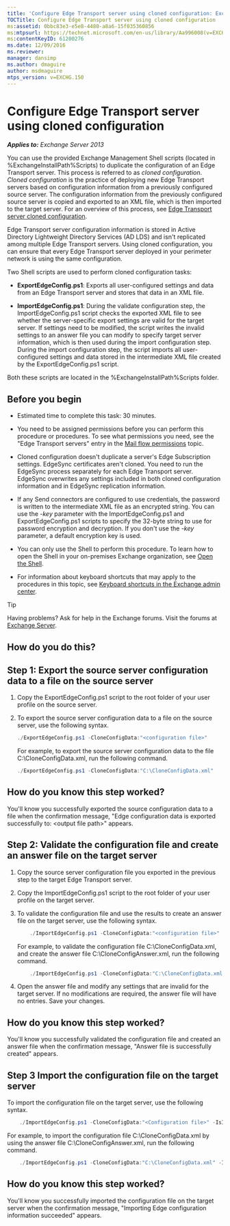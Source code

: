 ```yaml
---
title: 'Configure Edge Transport server using cloned configuration: Exchange 2013 Help'
TOCTitle: Configure Edge Transport server using cloned configuration
ms:assetid: 0bbc83e3-e5e8-4480-a8a6-15f035360856
ms:mtpsurl: https://technet.microsoft.com/en-us/library/Aa996008(v=EXCHG.150)
ms:contentKeyID: 61200276
ms.date: 12/09/2016
ms.reviewer: 
manager: dansimp
ms.author: dmaguire
author: msdmaguire
mtps_version: v=EXCHG.150
---
```


# Configure Edge Transport server using cloned configuration

_**Applies to:** Exchange Server 2013_

You can use the provided Exchange Management Shell scripts (located in %ExchangeInstallPath%Scripts) to duplicate the configuration of an Edge Transport server. This process is referred to as *cloned configuration*. *Cloned configuration* is the practice of deploying new Edge Transport servers based on configuration information from a previously configured source server. The configuration information from the previously configured source server is copied and exported to an XML file, which is then imported to the target server. For an overview of this process, see [Edge Transport server cloned configuration](edge-transport-server-cloned-configuration-exchange-2013-help.md).

Edge Transport server configuration information is stored in Active Directory Lightweight Directory Services (AD LDS) and isn't replicated among multiple Edge Transport servers. Using cloned configuration, you can ensure that every Edge Transport server deployed in your perimeter network is using the same configuration.

Two Shell scripts are used to perform cloned configuration tasks:

  - **ExportEdgeConfig.ps1**: Exports all user-configured settings and data from an Edge Transport server and stores that data in an XML file.

  - **ImportEdgeConfig.ps1**: During the validate configuration step, the ImportEdgeConfig.ps1 script checks the exported XML file to see whether the server-specific export settings are valid for the target server. If settings need to be modified, the script writes the invalid settings to an answer file you can modify to specify target server information, which is then used during the import configuration step. During the import configuration step, the script imports all user-configured settings and data stored in the intermediate XML file created by the ExportEdgeConfig.ps1 script.

Both these scripts are located in the %ExchangeInstallPath%Scripts folder.

## Before you begin

  - Estimated time to complete this task: 30 minutes.

  - You need to be assigned permissions before you can perform this procedure or procedures. To see what permissions you need, see the "Edge Transport servers" entry in the [Mail flow permissions](mail-flow-permissions-exchange-2013-help.md) topic.

  - Cloned configuration doesn't duplicate a server's Edge Subscription settings. EdgeSync certificates aren't cloned. You need to run the EdgeSync process separately for each Edge Transport server. EdgeSync overwrites any settings included in both cloned configuration information and in EdgeSync replication information.

  - If any Send connectors are configured to use credentials, the password is written to the intermediate XML file as an encrypted string. You can use the *-key* parameter with the ImportEdgeConfig.ps1 and ExportEdgeConfig.ps1 scripts to specify the 32-byte string to use for password encryption and decryption. If you don't use the *-key* parameter, a default encryption key is used.

  - You can only use the Shell to perform this procedure. To learn how to open the Shell in your on-premises Exchange organization, see [Open the Shell](https://technet.microsoft.com/en-us/library/dd638134\(v=exchg.150\)).

  - For information about keyboard shortcuts that may apply to the procedures in this topic, see [Keyboard shortcuts in the Exchange admin center](keyboard-shortcuts-in-the-exchange-admin-center-2013-help.md).

> [!TIP]
> Having problems? Ask for help in the Exchange forums. Visit the forums at [Exchange Server](https://go.microsoft.com/fwlink/p/?linkid=60612).

## How do you do this?

## Step 1: Export the source server configuration data to a file on the source server

1. Copy the ExportEdgeConfig.ps1 script to the root folder of your user profile on the source server.

2. To export the source server configuration data to a file on the source server, use the following syntax.

    ```powershell
    ./ExportEdgeConfig.ps1 -CloneConfigData:"<configuration file>"
    ```

    For example, to export the source server configuration data to the file C:\\CloneConfigData.xml, run the following command.

    ```powershell
    ./ExportEdgeConfig.ps1 -CloneConfigData:"C:\CloneConfigData.xml"
    ```

## How do you know this step worked?

You'll know you successfully exported the source configuration data to a file when the confirmation message, "Edge configuration data is exported successfully to: \<output file path\>" appears.

## Step 2: Validate the configuration file and create an answer file on the target server

1. Copy the source server configuration file you exported in the previous step to the target Edge Transport server.

2. Copy the ImportEdgeConfig.ps1 script to the root folder of your user profile on the target server.

3. To validate the configuration file and use the results to create an answer file on the target server, use the following syntax.

    ```powershell
        ./ImportEdgeConfig.ps1 -CloneConfigData:"<configuration file>" -IsImport $false -CloneConfigAnswer:"<answer file>"
    ```

    For example, to validate the configuration file C:\\CloneConfigData.xml, and create the answer file C:\\CloneConfigAnswer.xml, run the following command.

    ```powershell
        ./ImportEdgeConfig.ps1 -CloneConfigData:"C:\CloneConfigData.xml" -IsImport $false -CloneConfigAnswer:"C:\CloneConfigAnswer.xml"
    ```

4. Open the answer file and modify any settings that are invalid for the target server. If no modifications are required, the answer file will have no entries. Save your changes.

## How do you know this step worked?

You'll know you successfully validated the configuration file and created an answer file when the confirmation message, "Answer file is successfully created" appears.

## Step 3 Import the configuration file on the target server

To import the configuration file on the target server, use the following syntax.

```powershell
    ./ImportEdgeConfig.ps1 -CloneConfigData:"<Configuration file>" -IsImport $true -CloneConfigAnswer:"<answer file>"
```

For example, to import the configuration file C:\\CloneConfigData.xml by using the answer file C:\\CloneConfigAnswer.xml, run the following command.

```powershell
    ./ImportEdgeConfig.ps1 -CloneConfigData:"C:\CloneConfigData.xml" -IsImport $true -CloneConfigAnswer:"C:\CloneConfigAnswer.xml"
```

## How do you know this step worked?

You'll know you successfully imported the configuration file on the target server when the confirmation message, "Importing Edge configuration information succeeded" appears.
